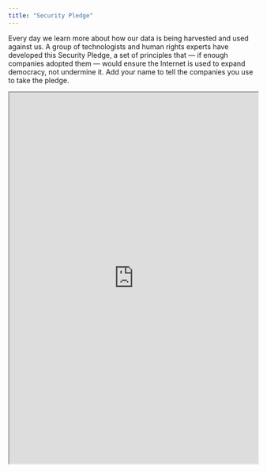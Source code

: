 ```yaml
---
title: "Security Pledge"
---
```


Every day we learn more about how our data is being harvested and used against us. A group of technologists and human rights experts have developed this Security Pledge, a set of principles that — if enough companies adopted them — would ensure the Internet is used to expand democracy, not undermine it. Add your name to tell the companies you use to take the pledge.

<iframe height="750" width="100%" src="https://ewelton.github.io/ktest/wiki.html#Security%20Pledge"></iframe>
